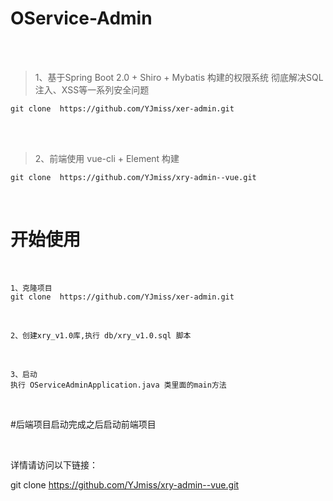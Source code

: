 # OService-Admin

<br><br>

> 1、基于Spring Boot 2.0 + Shiro + Mybatis 构建的权限系统
彻底解决SQL注入、XSS等一系列安全问题 <br>

```
git clone  https://github.com/YJmiss/xer-admin.git
```

<br><br>

> 2、前端使用 vue-cli + Element 构建

```
git clone  https://github.com/YJmiss/xry-admin--vue.git
```

<br>

# 开始使用

<br>

```
1、克隆项目
git clone  https://github.com/YJmiss/xer-admin.git
```
<br>

```
2、创建xry_v1.0库,执行 db/xry_v1.0.sql 脚本
```
<br>

```
3、启动
执行 OServiceAdminApplication.java 类里面的main方法
```
<br>


#后端项目启动完成之后启动前端项目

<br>

详情请访问以下链接：

git clone https://github.com/YJmiss/xry-admin--vue.git






